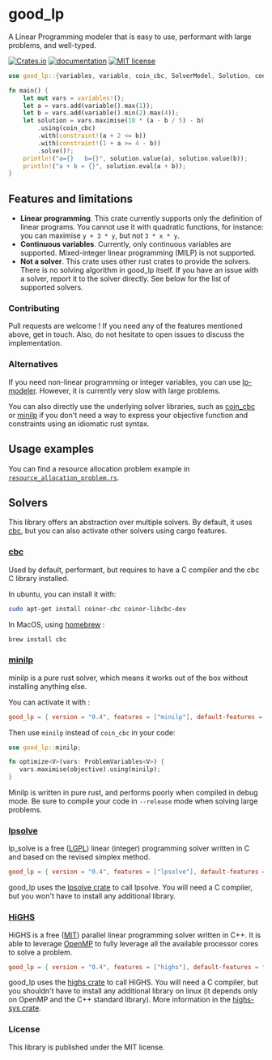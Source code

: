 # good_lp

A Linear Programming modeler that is easy to use, performant with large problems, and well-typed.

[![Crates.io](https://img.shields.io/crates/v/good_lp.svg)](https://crates.io/crates/good_lp)
[![documentation](https://docs.rs/good_lp/badge.svg)](https://docs.rs/good_lp)
[![MIT license](http://img.shields.io/badge/license-MIT-brightgreen.svg)](http://opensource.org/licenses/MIT)

```rust
use good_lp::{variables, variable, coin_cbc, SolverModel, Solution, contraint};

fn main() {
    let mut vars = variables!();
    let a = vars.add(variable().max(1));
    let b = vars.add(variable().min(2).max(4));
    let solution = vars.maximise(10 * (a - b / 5) - b)
        .using(coin_cbc)
        .with(constraint!(a + 2 <= b))
        .with(constraint!(1 + a >= 4 - b))
        .solve()?;
    println!("a={}   b={}", solution.value(a), solution.value(b));
    println!("a + b = {}", solution.eval(a + b));
}
```

## Features and limitations

- **Linear programming**. This crate currently supports only the definition of linear programs. You cannot use it with
  quadratic functions, for instance:
  you can maximise `y + 3 * y`, but not `3 * x * y`.
- **Continuous variables**. Currently, only continuous variables are supported.
  Mixed-integer linear programming (MILP) is not supported.
- **Not a solver**. This crate uses other rust crates to provide the solvers.
  There is no solving algorithm in good_lp itself. If you have an issue with a solver,
  report it to the solver directly. See below for the list of supported solvers.

### Contributing

Pull requests are welcome !
If you need any of the features mentioned above, get in touch.
Also, do not hesitate to open issues to discuss the implementation.

### Alternatives

If you need non-linear programming or integer variables, you can use
[lp-modeler](https://crates.io/crates/lp-modeler).
However, it is currently very slow with large problems.

You can also directly use the underlying solver libraries, such as
[coin_cbc](https://docs.rs/coin_cbc/) or
[minilp](https://crates.io/crates/minilp)
if you don't need a way to express your objective function and
constraints using an idiomatic rust syntax.

## Usage examples

You can find a resource allocation problem example in
[`resource_allocation_problem.rs`](https://github.com/lovasoa/good_lp/blob/main/tests/resource_allocation_problem.rs).

## Solvers

This library offers an abstraction over multiple solvers. By default, it uses [cbc](https://www.coin-or.org/Cbc/), but
you can also activate other solvers using cargo features.

### [cbc](https://www.coin-or.org/Cbc/)

Used by default, performant, but requires to have a C compiler and the cbc C library installed.

In ubuntu, you can install it with:

```bash
sudo apt-get install coinor-cbc coinor-libcbc-dev
```

In MacOS, using [homebrew](https://brew.sh/) :

```bash
brew install cbc
```

### [minilp](https://docs.rs/minilp)

minilp is a pure rust solver, which means it works out of the box without installing anything else.

You can activate it with :

```toml
good_lp = { version = "0.4", features = ["minilp"], default-features = false }
```

Then use `minilp` instead of `coin_cbc` in your code:

```rust
use good_lp::minilp;

fn optimize<V>(vars: ProblemVariables<V>) {
   vars.maximise(objective).using(minilp);
}
```

Minilp is written in pure rust, and performs poorly when compiled in debug mode. Be sure to compile your code
in `--release` mode when solving large problems.

### [lpsolve](http://lpsolve.sourceforge.net/5.5/)

lp_solve is a free ([LGPL](http://lpsolve.sourceforge.net/5.5/LGPL.htm)) linear (integer) programming solver
written in C and based on the revised simplex method.

```toml
good_lp = { version = "0.4", features = ["lpsolve"], default-features = false }
```

good_lp uses the [lpsolve crate](https://docs.rs/lpsolve/) to call lpsolve.
You will need a C compiler, but you won't have to install any additional library.

### [HiGHS](https://highs.dev)

HiGHS is a free ([MIT](https://github.com/ERGO-Code/HiGHS/blob/master/LICENSE)) parallel linear programming solver
written in C++.
It is able to leverage [OpenMP](https://en.wikipedia.org/wiki/OpenMP) to fully leverage all the available processor cores
to solve a problem.

```toml
good_lp = { version = "0.4", features = ["highs"], default-features = false }
```

good_lp uses the [highs crate](https://docs.rs/highs) to call HiGHS.
You will need a C compiler, but you shouldn't have to install any additional library on linux
(it depends only on OpenMP and the C++ standard library).
More information in the [highs-sys crate](https://crates.io/crates/highs-sys).

### License

This library is published under the MIT license.
